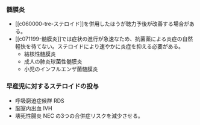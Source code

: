 ### 髄膜炎
- [[c060000-tre-ステロイド]]を併用したほうが聴力予後が改善する場合がある。
- [[c071199-髄膜炎]]では症状の進行が急速なため、抗菌薬による炎症の自然軽快を待てない。ステロイドにより速やかに炎症を抑える必要がある。
	- 結核性髄膜炎
	- 成人の肺炎球菌性髄膜炎
	- 小児のインフルエンザ菌髄膜炎

### 早産児に対するステロイドの投与
- 呼吸窮迫症候群 RDS
- 脳室内出血 IVH
- 壊死性腸炎 NEC
の3つの合併症リスクを減少させる。
